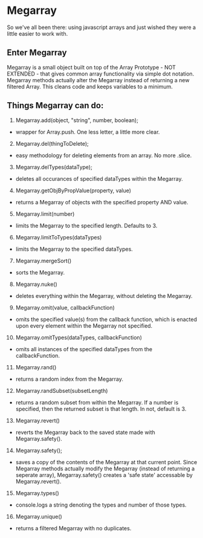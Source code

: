 # Megarray

So we've all been there: using javascript arrays and just wished they were a little easier to work with.

## Enter Megarray

Megarray is a small object built on top of the Array Prototype - NOT EXTENDED - that gives common array functionality via simple dot notation. Megarray methods actually alter the Megarray instead of returning a new filtered Array. This cleans code and keeps variables to a minimum. 

## Things Megarray can do:

1. Megarray.add(object, "string", number, boolean);
  * wrapper for Array.push. One less letter, a little more clear.

2. Megarray.del(thingToDelete);
  * easy methodology for deleting elements from an array. No more .slice.

3. Megarray.delTypes(dataType);
  * deletes all occurances of specified dataTypes within the Megarray.

4. Megarray.getObjByPropValue(property, value)
  * returns a Megarray of objects with the specified property AND value.

5. Megarray.limit(number)
  * limits the Megarray to the specified length. Defaults to 3.

6. Megarray.limitToTypes(dataTypes)
  * limits the Megarray to the specified dataTypes.

7. Megarray.mergeSort()
  * sorts the Megarray.

8. Megarray.nuke()
  * deletes everything within the Megarray, without deleting the Megarray.

9. Megarray.omit(value, callbackFunction)
  * omits the specified value(s) from the callback function, which is enacted upon every element within the Megarray not specified.

10. Megarray.omitTypes(dataTypes, callbackFunction)
  * omits all instances of the specified dataTypes from the callbackFunction.

11. Megarray.rand()
  * returns a random index from the Megarray.

12. Megarray.randSubset(subsetLength)
  * returns a random subset from within the Megarray. If a number is specified, then the returned subset is that length. In not, default is 3.

13. Megarray.revert()
  * reverts the Megarray back to the saved state made with Megarray.safety().

14. Megarray.safety();
  * saves a copy of the contents of the Megarray at that current point. Since Megarray methods actually modify the Megarray (instead of returning a seperate array), Megarray.safety() creates a 'safe state' accessable by Megarray.revert().

15. Megarray.types()
  * console.logs a string denoting the types and number of those types.

16. Megarray.unique()
  * returns a filtered Megarray with no duplicates.
